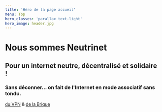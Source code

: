 ```yaml
---
title: 'Héro de la page accueil'
menu: Top
hero_classes: 'parallax text-light'
hero_image: header.jpg
---
```


# Nous sommes Neutrinet
## Pour un internet neutre, décentralisé et solidaire !

### Sans déconner… on fait de l'Internet en mode **associatif** sans tondu.

[du VPN](/vpn?classes=btn,btn-primary,btn-lg) & [de la Brique](/brique?classes=btn,btn-primary,btn-lg&)






